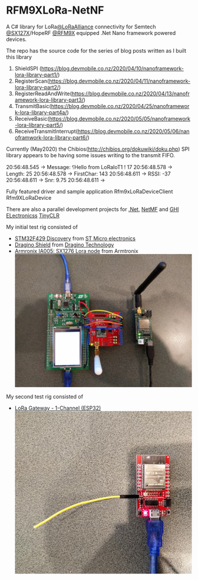 # RFM9XLoRa-NetNF
A C# library for LoRa[@LoRaAlliance](https://lora-alliance.org/) connectivity for Semtech [@SX127X](https://www.semtech.com/products/wireless-rf/lora-transceivers/SX1276)/HopeRF [@RFM9X](http://www.hoperf.com/rf_transceiver/lora/RFM95W.html) equipped .Net Nano framework powered devices.

The repo has the source code for the series of blog posts written as I built this library

01. ShieldSPI (https://blog.devmobile.co.nz/2020/04/10/nanoframework-lora-library-part1/)
02. RegisterScan(https://blog.devmobile.co.nz/2020/04/11/nanoframework-lora-library-part2/)
03. RegisterReadAndWrite(https://blog.devmobile.co.nz/2020/04/13/nanoframework-lora-library-part3/)
04. TransmitBasic(https://blog.devmobile.co.nz/2020/04/25/nanoframework-lora-library-part4a/)
05. ReceiveBasic(https://blog.devmobile.co.nz/2020/05/05/nanoframework-lora-library-part5/)
06. ReceiveTransmitInterrupt(https://blog.devmobile.co.nz/2020/05/06/nanoframwork-lora-library-part6/)

Currently (May2020) the Chibios(http://chibios.org/dokuwiki/doku.php) SPI library appears to be having some issues writing to the transmit FIFO.

20:56:48.545 -> Message: ⸮Hello from LoRaIoT1 ! 17
20:56:48.578 -> Length: 25
20:56:48.578 -> FirstChar: 143
20:56:48.611 -> RSSI: -37
20:56:48.611 -> Snr: 9.75
20:56:48.611 -> 

Fully featured driver and sample application
Rfm9xLoRaDeviceClient 
Rfm9XLoRaDevice


There are also a parallel development projects for [.Net](https://github.com/KiwiBryn/RFM9XLoRa-Net), [NetMF](https://github.com/KiwiBryn/RFM9XLoRa-NetMF) and [GHI ELectronicss](https://ghielectronics.com/) [TinyCLR](https://github.com/KiwiBryn/RFM9XLoRa-TinyCLR)

My initial test rig consisted of
* [STM32F429 Discovery](https://www.st.com/en/evaluation-tools/32f429idiscovery.html) from [ST Micro electronics](https://www.st.com)
* [Dragino Shield](http://www.dragino.com/products/lora/item/102-lora-shield.html) from [Dragino Technology](http://www.dragino.com)
* [Armronix IA005: SX1276 Lora node](https://www.tindie.com/products/Armtronix/ia005-sx1276-lora-node-stm32f103-pair-2nos/) from Armtronix
![LoRa Shield for Arduino](Disco429WithArmtronix.jpg)

My second test rig consisted of
* [LoRa Gateway - 1-Channel (ESP32)](https://www.sparkfun.com/products/15006)
![ESP32 WROON SIngle Chanel Gateway](NetNFESP32.jpg)
